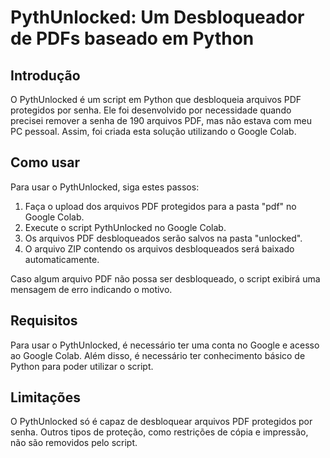 # PythUnlocked: Um Desbloqueador de PDFs baseado em Python

## Introdução

O PythUnlocked é um script em Python que desbloqueia arquivos PDF protegidos por senha. Ele foi desenvolvido por necessidade quando precisei remover a senha de 190 arquivos PDF, mas não estava com meu PC pessoal. Assim, foi criada esta solução utilizando o Google Colab.

## Como usar

Para usar o PythUnlocked, siga estes passos:

1. Faça o upload dos arquivos PDF protegidos para a pasta "pdf" no Google Colab.
2. Execute o script PythUnlocked no Google Colab.
3. Os arquivos PDF desbloqueados serão salvos na pasta "unlocked".
4. O arquivo ZIP contendo os arquivos desbloqueados será baixado automaticamente.

Caso algum arquivo PDF não possa ser desbloqueado, o script exibirá uma mensagem de erro indicando o motivo.

## Requisitos

Para usar o PythUnlocked, é necessário ter uma conta no Google e acesso ao Google Colab. Além disso, é necessário ter conhecimento básico de Python para poder utilizar o script.

## Limitações

O PythUnlocked só é capaz de desbloquear arquivos PDF protegidos por senha. Outros tipos de proteção, como restrições de cópia e impressão, não são removidos pelo script.

